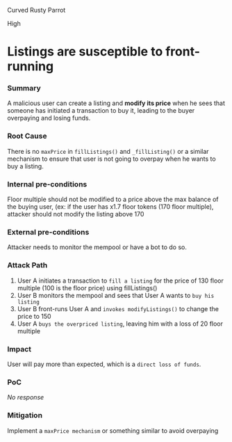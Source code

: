 Curved Rusty Parrot

High

# Listings are susceptible to front-running

### Summary

A malicious user can create a listing and **modify its price** when he sees that someone has initiated a transaction to buy it, leading to the buyer overpaying and losing funds.

### Root Cause

There is no `maxPrice` in `fillListings()` and `_fillListing()` or a similar mechanism to ensure that user is not going to overpay when he wants to buy a listing.

### Internal pre-conditions

Floor multiple should not be modified to a price above the max balance of the buying user,
(ex: if the user has x1.7 floor tokens (170 floor multiple), attacker should not modify the listing above 170

### External pre-conditions

Attacker needs to monitor the mempool or have a bot to do so.

### Attack Path

1. User A initiates a transaction to `fill a listing` for the price of 130 floor multiple (100 is the floor price) using fillListings()
2. User B monitors the mempool and sees that User A wants to `buy his listing`
4. User B front-runs User A and `invokes modifyListings()` to change the price to 150
5. User A `buys the overpriced listing`, leaving him with a loss of 20 floor multiple

### Impact

User will pay more than expected, which is a `direct loss of funds`.

### PoC

_No response_

### Mitigation

Implement a `maxPrice mechanism` or something similar to avoid overpaying